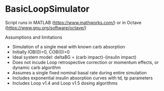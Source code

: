 # BasicLoopSimulator 
Script runs in MATLAB (https://www.mathworks.com/) or in Octave (https://www.gnu.org/software/octave/)

Assumptions and limitations 
* Simulation of a single meal with known carb absorption  
* Initially IOB(0)=0, COB(0)=0
* Ideal system model: deltaBG = (carb impact)-(insulin impact)
* Does not incude Loop retrospective correction or momentum effects, or dynamic carb algorithm
* Assumes a single fixed nominal basal rate during entire simulation
* Includes exponential insulin absorption curves with td, tp parameters
* Includes Loop v1.4 and Loop v1.5 dosing algorithms
